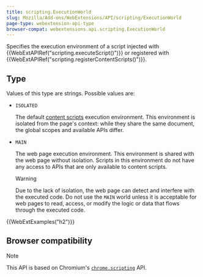 ```yaml
---
title: scripting.ExecutionWorld
slug: Mozilla/Add-ons/WebExtensions/API/scripting/ExecutionWorld
page-type: webextension-api-type
browser-compat: webextensions.api.scripting.ExecutionWorld
---
```




Specifies the execution environment of a script injected with {{WebExtAPIRef("scripting.executeScript()")}}
or registered with {{WebExtAPIRef("scripting.registerContentScripts()")}}.

## Type

Values of this type are strings. Possible values are:

- `ISOLATED`

  The default [content scripts](/Mozilla/Add-ons/WebExtensions/Content_scripts) execution environment.
  This environment is isolated from the page's context: while they share the same document, the global scopes and available APIs differ.

- `MAIN`

  The web page execution environment. This environment is shared with the web page without isolation.
  Scripts in this environment do not have any access to APIs that are only available to content scripts.

  > [!WARNING]
  > Due to the lack of isolation, the web page can detect and interfere with the executed code.
  > Do not use the `MAIN` world unless it is acceptable for web pages to read, access, or modify the logic or data that flows through the executed code.

{{WebExtExamples("h2")}}

## Browser compatibility



> [!NOTE]
> This API is based on Chromium's [`chrome.scripting`](https://developer.chrome.com/docs/extensions/reference/api/scripting#type-ExecutionWorld) API.
